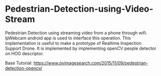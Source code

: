# Pedestrian-Detection-using-Video-Stream
Pedestrian Detection using streaming video from a phone through wifi. IpWebcam android app is used to interface this operation. This implementation is useful to make a prototype of Realtime Inspection Support Drone. It is implemented by implementing openCV people detector on HOG descriptor.

Base Tutorial: https://www.pyimagesearch.com/2015/11/09/pedestrian-detection-opencv/
